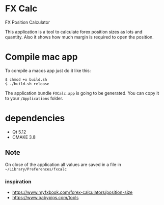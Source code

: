 # FX Calc
FX Position Calculator

This application is a tool to calculate forex position sizes as lots and quantity. Also it shows how much margin is required to open the position.

# Compile mac app
To compile a macos app just do it like this:

```
$ chmod +x build.sh
$ ./build.sh release
```

The application bundle `FXCalc.app` is going to be generated. You can copy it to your `/Applications` folder.

# dependencies
- Qt 5.12
- CMAKE 3.8

## Note
On close of the application all values are saved in a file in `~/Library/Preferences/fxcalc`

### inspiration 
- https://www.myfxbook.com/forex-calculators/position-size
- https://www.babypips.com/tools
